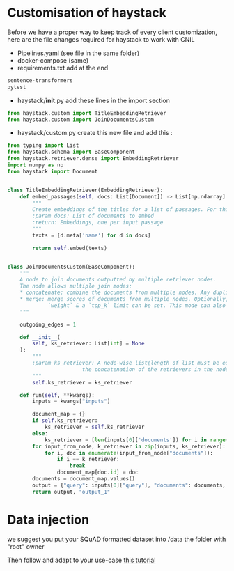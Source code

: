 # Customisation of haystack

Before we have a proper way to keep track of every client customization, here are the file changes required for haystack to work with CNIL

-  Pipelines.yaml (see file in the same folder)
- docker-compose (same)
- requirements.txt
add at the end
```bash
sentence-transformers
pytest
```
- haystack/__init__.py
add these lines in the import section
```python
from haystack.custom import TitleEmbeddingRetriever
from haystack.custom import JoinDocumentsCustom
```
- haystack/custom.py
create this new file and add this :
```python
from typing import List
from haystack.schema import BaseComponent
from haystack.retriever.dense import EmbeddingRetriever
import numpy as np
from haystack import Document


class TitleEmbeddingRetriever(EmbeddingRetriever):
    def embed_passages(self, docs: List[Document]) -> List[np.ndarray]:
        """
        Create embeddings of the titles for a list of passages. For this Retriever type: The same as calling .embed()
        :param docs: List of documents to embed
        :return: Embeddings, one per input passage
        """
        texts = [d.meta['name'] for d in docs]

        return self.embed(texts)


class JoinDocumentsCustom(BaseComponent):
    """
    A node to join documents outputted by multiple retriever nodes.
    The node allows multiple join modes:
    * concatenate: combine the documents from multiple nodes. Any duplicate documents are discarded.
    * merge: merge scores of documents from multiple nodes. Optionally, each input score can be given a different
             `weight` & a `top_k` limit can be set. This mode can also be used for "reranking" retrieved documents.
    """

    outgoing_edges = 1

    def __init__(
        self, ks_retriever: List[int] = None
    ):
        """
        :param ks_retriever: A node-wise list(length of list must be equal to the number of input nodes) of k_retriever kept for
                        the concatenation of the retrievers in the nodes. If set to None, the number of documents retrieved will be used
        """
        self.ks_retriever = ks_retriever

    def run(self, **kwargs):
        inputs = kwargs["inputs"]

        document_map = {}
        if self.ks_retriever:
            ks_retriever = self.ks_retriever
        else:
            ks_retriever = [len(inputs[0]['documents']) for i in range(len(inputs))]
        for input_from_node, k_retriever in zip(inputs, ks_retriever):
            for i, doc in enumerate(input_from_node["documents"]):
                if i == k_retriever:
                    break
                document_map[doc.id] = doc
        documents = document_map.values()
        output = {"query": inputs[0]["query"], "documents": documents, "labels": inputs[0].get("labels", None)}
        return output, "output_1"

```


# Data injection
we suggest you put your SQuAD formatted dataset into /data the folder with "root" owner  

Then follow and adapt to your use-case [this tutorial](https://github.com/etalab-ia/piaf-ml/blob/master/src/evaluation/retriever_reader/retriever_reader_eval_squad.py)
